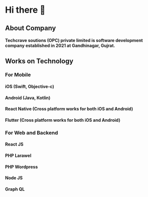 # Hi there 👋

## About Company

#### Techcrave soutions (OPC) private limited is software development company established in 2021 at Gandhinagar, Gujrat.

## Works on Technology

### For Mobile

#### iOS (Swift, Objective-c)
#### Android (Java, Kotlin)
#### React Native (Cross platform works for both iOS and Android)
#### Flutter (Cross platform works for both iOS and Android)

### For Web and Backend

#### React JS
#### PHP Larawel
#### PHP Wordpress
#### Node JS
#### Graph QL

<!--

**Here are some ideas to get you started:**

🙋‍♀️ A short introduction - what is your organization all about?
🌈 Contribution guidelines - how can the community get involved?
👩‍💻 Useful resources - where can the community find your docs? Is there anything else the community should know?
🍿 Fun facts - what does your team eat for breakfast?
🧙 Remember, you can do mighty things with the power of [Markdown](https://docs.github.com/github/writing-on-github/getting-started-with-writing-and-formatting-on-github/basic-writing-and-formatting-syntax)
-->
